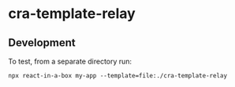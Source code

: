 # cra-template-relay


## Development

To test, from a separate directory run:

```shell
npx react-in-a-box my-app --template=file:./cra-template-relay
```

